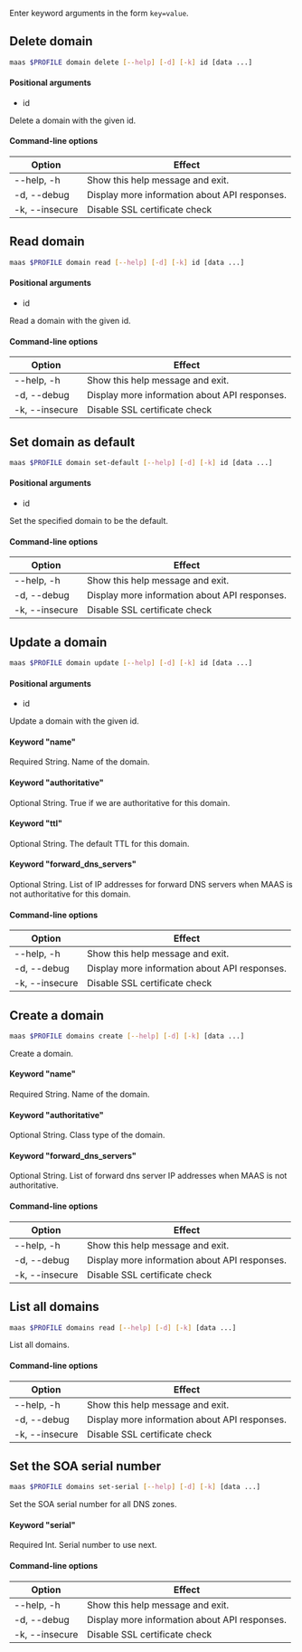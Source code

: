 Enter keyword arguments in the form `key=value`.

## Delete domain

```bash
maas $PROFILE domain delete [--help] [-d] [-k] id [data ...] 
```

#### Positional arguments
- id

Delete a domain with the given id.

#### Command-line options
| Option | Effect |
|-----|-----|
| --help, -h | Show this help message and exit. |
| -d, --debug | Display more information about API responses. |
| -k, --insecure | Disable SSL certificate check |

## Read domain

```bash
maas $PROFILE domain read [--help] [-d] [-k] id [data ...] 
```

#### Positional arguments
- id

Read a domain with the given id.

#### Command-line options
| Option | Effect |
|-----|-----|
| --help, -h | Show this help message and exit. |
| -d, --debug | Display more information about API responses. |
| -k, --insecure | Disable SSL certificate check |

## Set domain as default

```bash
maas $PROFILE domain set-default [--help] [-d] [-k] id [data ...] 
```

#### Positional arguments
- id

Set the specified domain to be the default.

#### Command-line options
| Option | Effect |
|-----|-----|
| --help, -h | Show this help message and exit. |
| -d, --debug | Display more information about API responses. |
| -k, --insecure | Disable SSL certificate check |

## Update a domain

```bash
maas $PROFILE domain update [--help] [-d] [-k] id [data ...] 
```

#### Positional arguments
- id


Update a domain with the given id.

#### Keyword "name"
Required String. Name of the domain.

#### Keyword "authoritative"
Optional String. True if we are authoritative for this domain.

#### Keyword "ttl"
Optional String. The default TTL for this domain.

#### Keyword "forward_dns_servers"
Optional String. List of IP addresses for forward DNS servers when MAAS is not authoritative for this domain.

#### Command-line options
| Option | Effect |
|-----|-----|
| --help, -h | Show this help message and exit. |
| -d, --debug | Display more information about API responses. |
| -k, --insecure | Disable SSL certificate check |

## Create a domain

```bash
maas $PROFILE domains create [--help] [-d] [-k] [data ...] 
```

Create a domain.

#### Keyword "name"
Required String. Name of the domain.

#### Keyword "authoritative"
Optional String. Class type of the domain.

#### Keyword "forward_dns_servers"
Optional String. List of forward dns server IP addresses when MAAS is not authoritative.

#### Command-line options
| Option | Effect |
|-----|-----|
| --help, -h | Show this help message and exit. |
| -d, --debug | Display more information about API responses. |
| -k, --insecure | Disable SSL certificate check |

## List all domains

```bash
maas $PROFILE domains read [--help] [-d] [-k] [data ...] 
```

List all domains. 

#### Command-line options
| Option | Effect |
|-----|-----|
| --help, -h | Show this help message and exit. |
| -d, --debug | Display more information about API responses. |
| -k, --insecure | Disable SSL certificate check |

## Set the SOA serial number

```bash
maas $PROFILE domains set-serial [--help] [-d] [-k] [data ...] 
```

Set the SOA serial number for all DNS zones.

#### Keyword "serial"
Required Int. Serial number to use next.

#### Command-line options
| Option | Effect |
|-----|-----|
| --help, -h | Show this help message and exit. |
| -d, --debug | Display more information about API responses. |
| -k, --insecure | Disable SSL certificate check |


